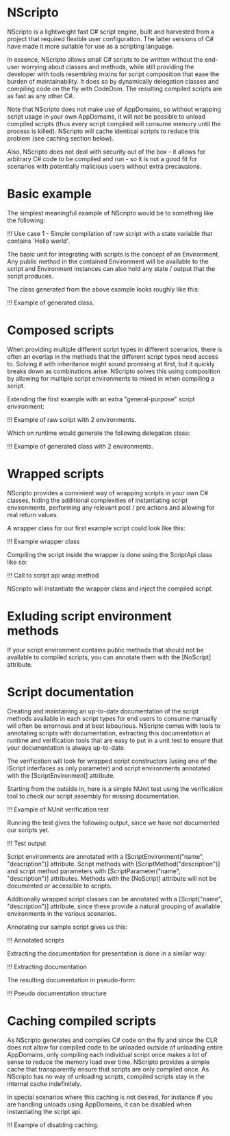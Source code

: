 NScripto
========

NScripto is a lightweight fast C# script engine, built and harvested from a project that required flexible user configuration. The latter versions of C# have made it more suitable for use as a scripting language. 

In essence, NScripto allows small C# scripts to be written without the end-user worrying about classes and methods, while still providing the developer with tools resembling mixins for script composition that ease the burden of maintainability. It does so by dynamically delegation classes and compiling code on the fly with CodeDom. The resulting compiled scripts are as fast as any other C#.

Note that NScripto does not make use of AppDomains, so without wrapping script usage in your own AppDomains, it will not be possible to unload compiled scripts (thus every script compiled will consume memory until the process is killed). NScripto will cache identical scripts to reduce this problem (see caching section below). 

Also, NScripto does not deal with security out of the box - it allows for arbitrary C# code to be compiled and run - so it is not a good fit for scenarios with potentially malicious users without extra precausions.

# Basic example

The simplest meaningful example of NScripto would be to something like the following:

!!! Use case 1 - Simple compilation of raw script with a state variable that contains 'Hello world'.

The basic unit for integrating with scripts is the concept of an Environment. Any public method in the contained Environment will be available to the script and Environment instances can also hold any state / output that the script produces.

The class generated from the above example looks roughly like this:

!!! Example of generated class.

# Composed scripts

When providing multiple different script types in different scenarios, there is often an overlap in the methods that the different script types need access to. Solving it with inheritance might sound promising at first, but it quickly breaks down as combinations arise. NScripto solves this using composition by allowing for multiple script environments to mixed in when compiling a script. 

Extending the first example with an extra "general-purpose" script environment:

!!! Example of raw script with 2 environments.

Which on runtime would generate the following delegation class:

!!! Example of generated class with 2 environments.

# Wrapped scripts

NScripto provides a convinient way of wrapping scripts in your own C# classes, hiding the additional complexities of instantiating script environments, performing any relevant post / pre actions and allowing for real return values. 

A wrapper class for our first example script could look like this:

!!! Example wrapper class

Compiling the script inside the wrapper is done using the ScriptApi class like so:

!!! Call to script api wrap method

NScripto will instantiate the wrapper class and inject the compiled script. 

# Exluding script environment methods

If your script environment contains public methods that should not be available to compiled scripts, you can annotate them with the [NoScript] attribute.

# Script documentation

Creating and maintaining an up-to-date documentation of the script methods available in each script types for end users to consume manually will often be errornous and at best labourious. NScripto comes with tools to annotating scripts with documentation, extracting this documentation at runtime and verification tools that are easy to put in a unit test to ensure that your documentation is always up-to-date.

The verification will look for wrapped script constructors (using one of the IScript interfaces as only parameter) and script environments annotated with the [ScriptEnvironment] attribute.

Starting from the outside in, here is a simple NUnit test using the verification tool to check our script assembly for missing documentation. 

!!! Example of NUnit verification test

Running the test gives the following output, since we have not documented our scripts yet.

!!! Test output

Script environments are annotated with a [ScriptEnvironment("name", "description")] attribute. Script methods with [ScriptMethod("description")] and script method parameters with [ScriptParameter("name", "description")] attributes. Methods with the [NoScript] attribute will not be documented or accessible to scripts.

Additionally wrapped script classes can be annotated with a [Script("name", "description")] attribute, since these provide a natural grouping of available environments in the various scenarios.

Annotating our sample script gives us this:

!!! Annotated scripts

Extracting the documentation for presentation is done in a similar way:

!!! Extracting documentation

The resulting documentation in pseudo-form:

!!! Pseudo documentation structure


# Caching compiled scripts

As NScripto generates and compiles C# code on the fly and since the CLR does not allow for compiled code to be unloaded outside of unloading entire AppDomains, only compiling each individual script once makes a lot of sense to reduce the memory load over time. NScripto provides a simple cache that transparently ensure that scripts are only compiled once. As NScripto has no way of unloading scripts, compiled scripts stay in the internal cache indefinitely. 

In special scenarios where this caching is not desired, for instance if you are handling unloads using AppDomains, it can be disabled when instantiating the script api.

!!! Example of disabling caching.


